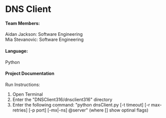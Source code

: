 # DNS Client

#### Team Members:
Aidan Jackson: Software Engineering <br>
Mia Stevanovic: Software Engineering

#### Language:
Python

#### Project Documentation


Run Instructions:
1. Open Terminal
2. Enter the "DNSClient316/dnsclient316" directory
3. Enter the following command: "python dnsClient.py [-t timeout] [-r max-retries] [-p port] [-mx|-ns] @server" (where [] show optinal flags)
